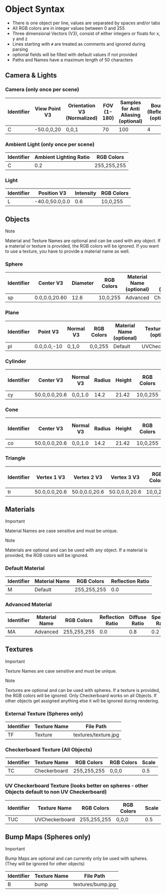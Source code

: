 # Object Syntax
- There is one object per line, values are separated by spaces and/or tabs
- All RGB colors are in integer values between 0 and 255
- Three dimensional Vectors (V3), consist of either integers or floats for x, y and z
- Lines starting with `#` are treated as comments and ignored during parsing
- optional fields will be filled with default values if not provided
- Paths and Names have a maximum length of 50 characters


## Camera & Lights
### Camera (only once per scene)
| **Identifier** | **View Point V3** | **Orientation V3 (Normalized)** | **FOV (1-180)** | **Samples for Anti Aliasing** (optional) | **Bounces (Reflection)** (optional) | **Threads (1-32)** (optional) |
|----------------|-------------------|---------------------------------|-----------------|------------------------------------------|-------------------------------------|-------------------------------|
| C              | -50.0,0,20        | 0,0,1                           | 70              | 100                                      | 4                                   | 8                             |

### Ambient Light (only once per scene)
| **Identifier** | **Ambient Lighting Ratio** | **RGB Colors** |
|----------------|----------------------------|----------------|
| C              | 0.2                        | 255,255,255    |

### Light
| **Identifier** | **Position V3** | **Intensity** | **RGB Colors** |
|----------------|-----------------|---------------|----------------|
| L              | -40.0,50.0,0.0  | 0.6           | 10,0,255       |

## Objects
> [!NOTE]
> Material and Texture Names are optional and can be used with any object. If a material or texture is provided, the RGB colors will be ignored.
> If you want to use a texture, you have to provide a material name as well.

### Sphere
| **Identifier** | **Center V3** | **Diameter** | **RGB Colors** | **Material Name** (optional) | **Texture Name** (optional) |
|----------------|---------------|--------------|----------------|------------------------------|-----------------------------|
| sp             | 0.0,0.0,20.60   | 12.6       | 10,0,255       | Advanced                     | Checkerboard                |

### Plane
| **Identifier** | **Point V3** | **Normal V3** | **RGB Colors** | **Material Name** (optional) | **Texture Name** (optional) |
|----------------|--------------|---------------|----------------|------------------------------|-----------------------------|
| pl             | 0.0,0.0,-10  | 0,1,0         | 0,0,255        | Default                      | UVCheckerboard              |

### Cylinder
| **Identifier** | **Center V3** | **Normal V3** | **Radius** | **Height** | **RGB Colors** | **Material Name** (optional) | **Texture Name** (optional) |
|----------------|---------------|---------------|------------|------------|----------------|------------------------------|-----------------------------|
| cy             | 50.0,0.0,20.6 | 0,0,1.0       | 14.2       | 21.42      | 10,0,255       |                              |                             |

### Cone
| **Identifier** | **Center V3** | **Normal V3** | Radius    | Height      | **RGB Colors** | **Material Name** (optional) | **Texture Name** (optional)|
|----------------|---------------|---------------|-----------|------------|----------------|------------------------------|-----------------------------|
| co             | 50.0,0.0,20.6 | 0,0,1.0       | 14.2      | 21.42      | 10,0,255       |                              |                             |

### Triangle
| **Identifier** | **Vertex 1 V3** | **Vertex 2 V3** | **Vertex 3 V3** | **RGB Colors** | **Material Name** (optional) | **Texture Name** (optional) |
|----------------|-----------------|-----------------|-----------------|----------------|------------------------------|-----------------------------|
| tr             | 50.0,0.0,20.6   | 50.0,0.0,20.6   | 50.0,0.0,20.6   | 10,0,255       |                              |                             |


## Materials
> [!IMPORTANT]
> Material Names are case sensitive and must be unique.

> [!NOTE]
> Materials are optional and can be used with any object. If a material is provided, the RGB colors will be ignored.

### Default Material
| **Identifier** | **Material Name** | **RGB Colors** | **Reflection Ratio** |
|----------------|-------------------|----------------|----------------------|
| M              | Default           | 255,255,255    | 0.0                  |

### Advanced Material
| **Identifier** | **Material Name** | **RGB Colors** | **Reflection Ratio** | **Diffuse Ratio** | **Specular Ratio** | **Shininess** |
|----------------|-------------------|----------------|----------------------|-------------------|--------------------|---------------|
| MA             | Advanced          | 255,255,255    | 0.0                  | 0.8               | 0.2                | 32            |

## Textures
> [!IMPORTANT]
> Texture Names are case sensitive and must be unique.

> [!NOTE]
> Textures are optional and can be used with spheres. If a texture is provided, the RGB colors will be ignored.
> Only Checkerboard works on all Objects. If other objects get assigned anything else it will be ignored during rendering.

### External Texture (Spheres only)
| **Identifier** | **Texture Name** | **File Path**        |
|----------------|------------------|----------------------|
| TF             | Texture          | textures/texture.jpg |

### Checkerboard Texture (All Objects)
| **Identifier** | **Texture Name** | **RGB Colors** | **RGB Colors** | **Scale** |
|----------------|------------------|----------------|----------------|-----------|
| TC             | Checkerboard     | 255,255,255    | 0,0,0          | 0.5       |

### UV Checkerboard Texture (looks better on spheres - other Objects default to non UV Checkerboard)
| **Identifier** | **Texture Name** | **RGB Colors** | **RGB Colors** | **Scale** |
|----------------|------------------|----------------|----------------|-----------|
| TUC            | UVCheckerboard   | 255,255,255    | 0,0,0          | 0.5       |

## Bump Maps (Spheres only)
> [!IMPORTANT]
> Bump Maps are optional and can currently only be used with spheres. (They will be ignored for other objects)

| **Identifier** | **Texture Name** | **File Path**     |
|----------------|------------------|-------------------|
| B              | bump             | textures/bump.jpg |